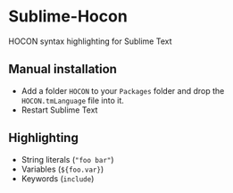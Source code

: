 Sublime-Hocon
=============

HOCON syntax highlighting for Sublime Text

## Manual installation

- Add a folder `HOCON` to your `Packages` folder and drop the `HOCON.tmLanguage` file into it.
- Restart Sublime Text

## Highlighting

- String literals (`"foo bar"`)
- Variables (`${foo.var}`)
- Keywords (`include`)
